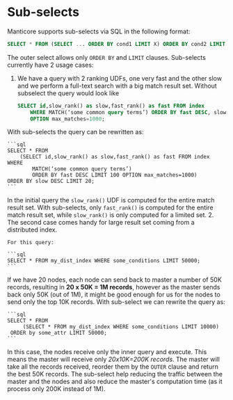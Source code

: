 # Sub-selects

Manticore supports sub-selects via SQL in the following format:

```sql
SELECT * FROM (SELECT ... ORDER BY cond1 LIMIT X) ORDER BY cond2 LIMIT Y
```

The outer select allows only `ORDER BY` and `LIMIT` clauses. Sub-selects currently have 2 usage cases:

1. We have a query with 2 ranking UDFs, one very fast and the other slow and we perform a full-text search with a big match result set. Without subselect the query would look like

    ```sql
    SELECT id,slow_rank() as slow,fast_rank() as fast FROM index 
        WHERE MATCH(‘some common query terms’) ORDER BY fast DESC, slow DESC LIMIT 20 
        OPTION max_matches=1000;
    ```

With sub-selects the query can be rewritten as:

    ```sql
    SELECT * FROM
        (SELECT id,slow_rank() as slow,fast_rank() as fast FROM index WHERE 
            MATCH(‘some common query terms’)
            ORDER BY fast DESC LIMIT 100 OPTION max_matches=1000)
    ORDER BY slow DESC LIMIT 20;
    ```

In the initial query the `slow_rank()` UDF is computed for the entire match result set. With sub-selects, only `fast_rank()` is computed for the entire match result set, while `slow_rank()` is only computed for a limited set.
2. The second case comes handy for large result set coming from a distributed index.

    For this query:

    ```sql
    SELECT * FROM my_dist_index WHERE some_conditions LIMIT 50000;
    ```

If we have 20 nodes, each node can send back to master a number of 50K records, resulting in **20 x 50K = 1M records**, however as the master sends back only 50K (out of 1M), it might be good enough for us for the nodes to send only the top 10K records. With sub-select we can rewrite the query as:

    ```sql
    SELECT * FROM 
         (SELECT * FROM my_dist_index WHERE some_conditions LIMIT 10000) 
     ORDER by some_attr LIMIT 50000;
    ```

In this case, the nodes receive only the inner query and execute. This means the master will receive only *20x10K=200K records*. The master will take all the records received, reorder them by the `OUTER` clause and return the best 50K records. The sub-select help reducing the traffic between the master and the nodes and also reduce the master's computation time (as it process only 200K instead of 1M).